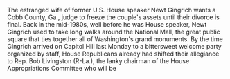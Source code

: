 The estranged wife of former U.S. House speaker Newt Gingrich wants a Cobb County, Ga., judge to freeze the couple's assets until their divorce is final.
Back in the mid-1980s, well before he was House speaker, Newt Gingrich used to take long walks around the National Mall, the great public square that ties together all of Washington's grand monuments.
By the time Gingrich arrived on Capitol Hill last Monday to a bittersweet welcome party organized by staff, House Republicans already had shifted their allegiance to Rep. Bob Livingston (R-La.), the lanky chairman of the House Appropriations Committee who will be
